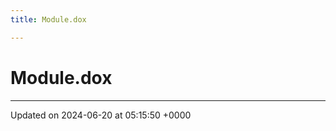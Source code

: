 ```yaml
---
title: Module.dox

---
```


# Module.dox








-------------------------------

Updated on 2024-06-20 at 05:15:50 +0000
